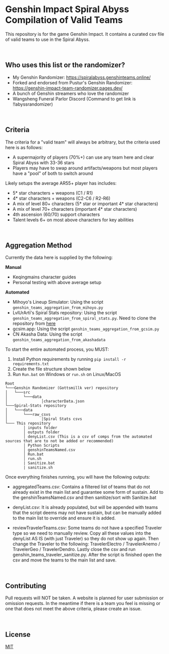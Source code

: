 # Genshin Impact Spiral Abyss Compilation of Valid Teams

This repository is for the game Genshin Impact.
It contains a curated csv file of valid teams to use in the Spiral Abyss.

&nbsp;

## Who uses this list or the randomizer?

- My Genshin Randomizer: https://spiralabyss.genshinteams.online/
- Forked and endorsed from Pustur's Genshin Randomizer: https://genshin-impact-team-randomizer.pages.dev/
- A bunch of Genshin streamers who love the randomizer
- Wangsheng Funeral Parlor Discord (Command to get link is !!abyssrandomizer)

&nbsp;

## Criteria

The criteria for a "valid team" will always be arbitrary, but the criteria used here is as follows:

- A supermajority of players (70%+) can use any team here and clear Spiral Abyss with 33-36 stars
- Players may have to swap around artifacts/weapons but most players have a "pool" of both to switch around

Likely setups the average AR55+ player has includes:

- 5\* star characters + weapons (C1 / R1)
- 4\* star characters + weapons (C2-C6 / R2-R6)
- A mix of level 80+ characters (5* star or important 4* star characters)
- A mix of level 70+ characters (important 4\* star characters)
- 4th ascension (60/70) support characters
- Talent levels 6+ on most above characters for key abilities

&nbsp;

## Aggregation Method

Currently the data here is supplied by the following:

**Manual**

- Keqingmains character guides
- Personal testing with above average setup

**Automated**

- Mihoyo's Lineup Simulator: Using the script `genshin_teams_aggregation_from_mihoyo.py`
- LvlUrArti's Spiral Stats repository: Using the script `genshin_teams_aggregation_from_spiral_stats.py`. Need to clone the repository from [here](https://github.com/piedorr/Spiral-Stats)
- gcsim.app: Using the script `genshin_teams_aggregation_from_gcsim.py`
- CN Akasha Data: Using the script `genshin_teams_aggregation_from_akashadata`

To start the entire automated process, you MUST:

1. Install Python requirements by running `pip install -r requirements.txt`
2. Create the file structure shown below
3. Run `Run.bat` on Windows or `run.sh` on Linux/MacOS

```
Root
└───Genshin Randomizer (Gottsmillk ver) repository
│   └───src
│       └───data
│               │characterData.json
└───Spiral-Stats repository
│   └───data
│       └───raw_csvs
│               │Spiral Stats csvs
└─── This repository
        │ inputs folder
        │ outputs folder
        │ denyList.csv (This is a csv of comps from the automated sources that are to not be added or recommended)
        │ Python Scripts
        │ genshinTeamsNamed.csv
        │ Run.bat
        │ run.sh
        | Sanitize.bat
        | sanitize.sh
```

Once everything finishes running, you will have the following outputs:

- aggregatedTeams.csv: Contains a filtered list of teams that do not already exist in the main list and guarantee some form of sustain. Add to the genshinTeamsNamed.csv and then sanitize/sort with Sanitize.bat

- denyList.csv: It is already populated, but will be appended with teams that the script deems may not have sustain, but can be manually added to the main list to override and ensure it is added.

- reviewTravelerTeams.csv: Some teams do not have a specified Traveler type so we need to manually review. Copy all these values into the denyList AS IS (with just Traveler) so they do not show up again. Then change the Traveler to the following: TravelerElectro / TravelerAnemo / TravelerGeo / TravelerDendro. Lastly close the csv and run genshin_teams_traveler_sanitize.py. After the script is finished open the csv and move the teams to the main list and save.

&nbsp;

## Contributing

Pull requests will NOT be taken. A website is planned for user submission or omission requests. In the meantime if there is a team you feel is missing or one that does not meet the above criteria, please create an issue.

&nbsp;

## License

[MIT](https://choosealicense.com/licenses/mit/)
